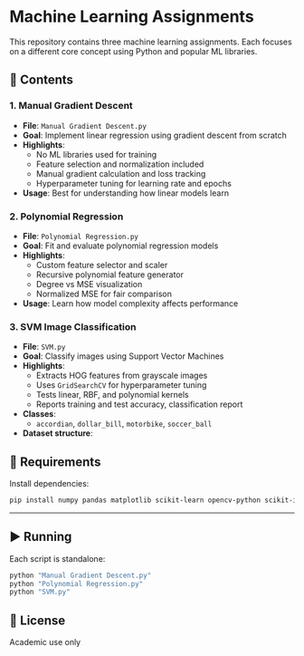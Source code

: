 # Machine Learning Assignments

This repository contains three machine learning assignments. Each focuses on a different core concept using Python and popular ML libraries.

## 📌 Contents

### 1. Manual Gradient Descent
- **File**: `Manual Gradient Descent.py`
- **Goal**: Implement linear regression using gradient descent from scratch
- **Highlights**:
  - No ML libraries used for training
  - Feature selection and normalization included
  - Manual gradient calculation and loss tracking
  - Hyperparameter tuning for learning rate and epochs
- **Usage**: Best for understanding how linear models learn


### 2. Polynomial Regression
- **File**: `Polynomial Regression.py`
- **Goal**: Fit and evaluate polynomial regression models
- **Highlights**:
  - Custom feature selector and scaler
  - Recursive polynomial feature generator
  - Degree vs MSE visualization
  - Normalized MSE for fair comparison
- **Usage**: Learn how model complexity affects performance


### 3. SVM Image Classification
- **File**: `SVM.py`
- **Goal**: Classify images using Support Vector Machines
- **Highlights**:
  - Extracts HOG features from grayscale images
  - Uses `GridSearchCV` for hyperparameter tuning
  - Tests linear, RBF, and polynomial kernels
  - Reports training and test accuracy, classification report
- **Classes**:
  - `accordian`, `dollar_bill`, `motorbike`, `soccer_ball`
- **Dataset structure**:


## 🔧 Requirements

Install dependencies:

```bash
pip install numpy pandas matplotlib scikit-learn opencv-python scikit-image
````

---

## ▶️ Running

Each script is standalone:

```bash
python "Manual Gradient Descent.py"
python "Polynomial Regression.py"
python "SVM.py"
```


## 🧾 License

Academic use only

